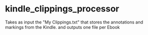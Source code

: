 kindle_clippings_processor
==========================

Takes as input the "My Clippings.txt" that stores the annotations and markings from the Kindle. and outputs one file per Ebook 
